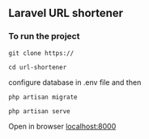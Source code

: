 

## Laravel URL shortener

### To run the project
```git clone https:// ```

```cd url-shortener```

configure database in .env file and then

```php artisan migrate```

```php artisan serve```

Open in browser <a href="localhost:8000">localhost:8000</a>

